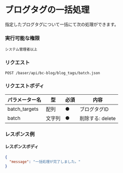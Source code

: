 # ブログタグの一括処理

指定したブログタグについて一括にて次の処理ができます。

### 実行可能な権限
```
システム管理者以上
```

### リクエスト
```
POST /baser/api/bc-blog/blog_tags/batch.json
``` 

### リクエストボディ

| パラメーター名       | 型     | 必須    | 内容                                                 |
|---------------|-------|-------|----------------------------------------------------|
| batch_targets | 配列   | ●     | ブログタグID                                            |
| batch         | 文字列 | ●     | 削除する: delete |

### レスポンス例
#### レスポンスボディ
```json
{
  "message": "一括処理が完了しました。"
}


```
